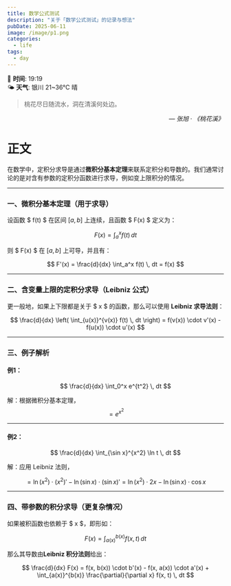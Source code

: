 ```yaml
---
title: 数学公式测试
description: "关于「数学公式测试」的记录与想法"
pubDate: 2025-06-11
image: /image/p1.png
categories:
  - life
tags:
  - day
---
```

📅 **时间**: 19:19  
🌤️ **天气**: 银川 21~36℃ 晴

> 桃花尽日随流水，洞在清溪何处边。

<cite style="text-align: right; display: block;">— 张旭 · 《桃花溪》</cite>

# 正文

在数学中，定积分求导是通过**微积分基本定理**来联系定积分和导数的。我们通常讨论的是对含有参数的定积分函数进行求导，例如变上限积分的情况。

---

### 一、微积分基本定理（用于求导）

设函数 $ f(t) $ 在区间 $[a, b]$ 上连续，且函数 $ F(x) $ 定义为：

$$
F(x) = \int_a^x f(t) \, dt
$$

则 $ F(x) $ 在 $[a, b]$ 上可导，并且有：

$$
F'(x) = \frac{d}{dx} \int_a^x f(t) \, dt = f(x)
$$

---

### 二、含变量上限的定积分求导（Leibniz 公式）

更一般地，如果上下限都是关于 $ x $ 的函数，那么可以使用 **Leibniz 求导法则**：

$$
\frac{d}{dx} \left( \int_{u(x)}^{v(x)} f(t) \, dt \right) = f(v(x)) \cdot v'(x) - f(u(x)) \cdot u'(x)
$$

---

### 三、例子解析

#### 例1：
$$
\frac{d}{dx} \int_0^x e^{t^2} \, dt
$$

解：根据微积分基本定理，
$$
= e^{x^2}
$$

---

#### 例2：
$$
\frac{d}{dx} \int_{\sin x}^{x^2} \ln t \, dt
$$

解：应用 Leibniz 法则，

$$
= \ln(x^2) \cdot (x^2)' - \ln(\sin x) \cdot (\sin x)'
= \ln(x^2) \cdot 2x - \ln(\sin x) \cdot \cos x
$$

---

### 四、带参数的积分求导（更复杂情况）

如果被积函数也依赖于 $ x $，即形如：

$$
F(x) = \int_{a(x)}^{b(x)} f(x, t) \, dt
$$

那么其导数由**Leibniz 积分法则**给出：

$$
\frac{d}{dx} F(x) = f(x, b(x)) \cdot b'(x) - f(x, a(x)) \cdot a'(x) + \int_{a(x)}^{b(x)} \frac{\partial}{\partial x} f(x, t) \, dt
$$


